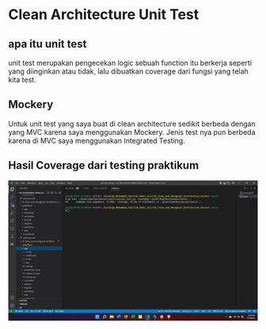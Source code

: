 # Clean Architecture Unit Test
## apa itu unit test
unit test merupakan pengecekan logic sebuah function itu berkerja seperti yang diinginkan atau tidak, lalu dibuatkan coverage dari fungsi yang telah kita test.

## Mockery
Untuk unit test yang saya buat di clean architecture sedikit berbeda dengan yang MVC karena saya menggunakan Mockery. Jenis test nya pun berbeda karena di MVC saya menggunakan Integrated Testing.

## Hasil Coverage dari testing praktikum

!["cvg-unittest"](./screenshoot/Untitled.jpg)